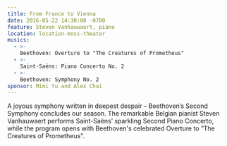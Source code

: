 ```yaml
---
title: From France to Vienna
date: 2016-05-22 14:30:00 -0700
feature: Steven Vanhauwaert, piano
location: location-moss-theater
musics:
  - >-
    Beethoven: Overture to "The Creatures of Prometheus"
  - >-
    Saint-Saëns: Piano Concerto No. 2
  - >-
    Beethoven: Symphony No. 2
sponsor: Mimi Yu and Alex Chai
---
```


A joyous symphony written in deepest despair – Beethoven’s Second Symphony concludes our season. The remarkable Belgian pianist Steven Vanhauwaert performs Saint-Saëns’ sparkling Second Piano Concerto, while the program opens with Beethoven's celebrated Overture to ”The Creatures of Prometheus".
